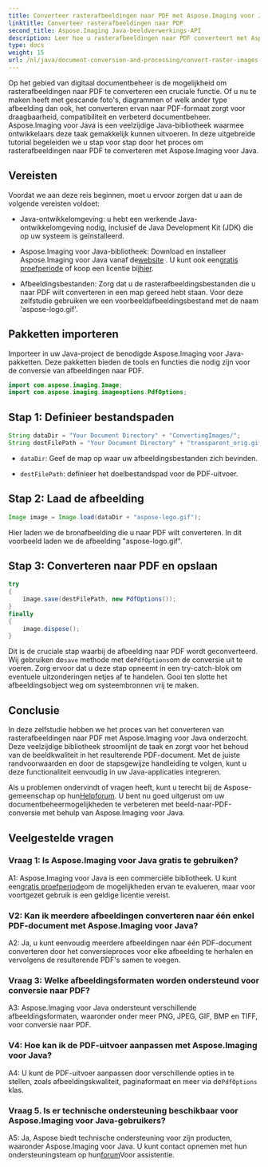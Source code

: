 ```yaml
---
title: Converteer rasterafbeeldingen naar PDF met Aspose.Imaging voor Java
linktitle: Converteer rasterafbeeldingen naar PDF
second_title: Aspose.Imaging Java-beeldverwerkings-API
description: Leer hoe u rasterafbeeldingen naar PDF converteert met Aspose.Imaging voor Java. Eenvoudige stappen voor resultaten van hoge kwaliteit.
type: docs
weight: 15
url: /nl/java/document-conversion-and-processing/convert-raster-images-to-pdf/
---
```

Op het gebied van digitaal documentbeheer is de mogelijkheid om rasterafbeeldingen naar PDF te converteren een cruciale functie. Of u nu te maken heeft met gescande foto's, diagrammen of welk ander type afbeelding dan ook, het converteren ervan naar PDF-formaat zorgt voor draagbaarheid, compatibiliteit en verbeterd documentbeheer. Aspose.Imaging voor Java is een veelzijdige Java-bibliotheek waarmee ontwikkelaars deze taak gemakkelijk kunnen uitvoeren. In deze uitgebreide tutorial begeleiden we u stap voor stap door het proces om rasterafbeeldingen naar PDF te converteren met Aspose.Imaging voor Java.

## Vereisten

Voordat we aan deze reis beginnen, moet u ervoor zorgen dat u aan de volgende vereisten voldoet:

- Java-ontwikkelomgeving: u hebt een werkende Java-ontwikkelomgeving nodig, inclusief de Java Development Kit (JDK) die op uw systeem is geïnstalleerd.

-  Aspose.Imaging voor Java-bibliotheek: Download en installeer Aspose.Imaging voor Java vanaf de[website](https://releases.aspose.com/imaging/java/) . U kunt ook een[gratis proefperiode](https://releases.aspose.com/) of koop een licentie bij[hier](https://purchase.aspose.com/buy).

- Afbeeldingsbestanden: Zorg dat u de rasterafbeeldingsbestanden die u naar PDF wilt converteren in een map gereed hebt staan. Voor deze zelfstudie gebruiken we een voorbeeldafbeeldingsbestand met de naam 'aspose-logo.gif'.

## Pakketten importeren

Importeer in uw Java-project de benodigde Aspose.Imaging voor Java-pakketten. Deze pakketten bieden de tools en functies die nodig zijn voor de conversie van afbeeldingen naar PDF.

```java
import com.aspose.imaging.Image;
import com.aspose.imaging.imageoptions.PdfOptions;
```

## Stap 1: Definieer bestandspaden

```java
String dataDir = "Your Document Directory" + "ConvertingImages/";
String destFilePath = "Your Document Directory" + "transparent_orig.gif.pdf";
```

- `dataDir`: Geef de map op waar uw afbeeldingsbestanden zich bevinden.

- `destFilePath`: definieer het doelbestandspad voor de PDF-uitvoer.

## Stap 2: Laad de afbeelding

```java
Image image = Image.load(dataDir + "aspose-logo.gif");
```

Hier laden we de bronafbeelding die u naar PDF wilt converteren. In dit voorbeeld laden we de afbeelding "aspose-logo.gif".

## Stap 3: Converteren naar PDF en opslaan

```java
try
{
    image.save(destFilePath, new PdfOptions());
}
finally
{
    image.dispose();
}
```

 Dit is de cruciale stap waarbij de afbeelding naar PDF wordt geconverteerd. Wij gebruiken de`save` methode met de`PdfOptions`om de conversie uit te voeren. Zorg ervoor dat u deze stap opneemt in een try-catch-blok om eventuele uitzonderingen netjes af te handelen. Gooi ten slotte het afbeeldingsobject weg om systeembronnen vrij te maken.

## Conclusie

In deze zelfstudie hebben we het proces van het converteren van rasterafbeeldingen naar PDF met Aspose.Imaging voor Java onderzocht. Deze veelzijdige bibliotheek stroomlijnt de taak en zorgt voor het behoud van de beeldkwaliteit in het resulterende PDF-document. Met de juiste randvoorwaarden en door de stapsgewijze handleiding te volgen, kunt u deze functionaliteit eenvoudig in uw Java-applicaties integreren.

 Als u problemen ondervindt of vragen heeft, kunt u terecht bij de Aspose-gemeenschap op hun[Helpforum](https://forum.aspose.com/). U bent nu goed uitgerust om uw documentbeheermogelijkheden te verbeteren met beeld-naar-PDF-conversie met behulp van Aspose.Imaging voor Java.

## Veelgestelde vragen

### Vraag 1: Is Aspose.Imaging voor Java gratis te gebruiken?

 A1: Aspose.Imaging voor Java is een commerciële bibliotheek. U kunt een[gratis proefperiode](https://releases.aspose.com/)om de mogelijkheden ervan te evalueren, maar voor voortgezet gebruik is een geldige licentie vereist.

### V2: Kan ik meerdere afbeeldingen converteren naar één enkel PDF-document met Aspose.Imaging voor Java?

A2: Ja, u kunt eenvoudig meerdere afbeeldingen naar één PDF-document converteren door het conversieproces voor elke afbeelding te herhalen en vervolgens de resulterende PDF's samen te voegen.

### Vraag 3: Welke afbeeldingsformaten worden ondersteund voor conversie naar PDF?

A3: Aspose.Imaging voor Java ondersteunt verschillende afbeeldingsformaten, waaronder onder meer PNG, JPEG, GIF, BMP en TIFF, voor conversie naar PDF.

### V4: Hoe kan ik de PDF-uitvoer aanpassen met Aspose.Imaging voor Java?

 A4: U kunt de PDF-uitvoer aanpassen door verschillende opties in te stellen, zoals afbeeldingskwaliteit, paginaformaat en meer via de`PdfOptions` klas.

### Vraag 5. Is er technische ondersteuning beschikbaar voor Aspose.Imaging voor Java-gebruikers?

 A5: Ja, Aspose biedt technische ondersteuning voor zijn producten, waaronder Aspose.Imaging voor Java. U kunt contact opnemen met hun ondersteuningsteam op hun[forum](https://forum.aspose.com/)Voor assistentie.